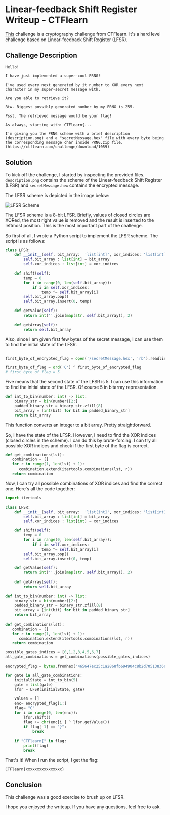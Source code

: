 # Linear-feedback Shift Register Writeup  - CTFlearn

[This](https://ctflearn.com/challenge/1059) challenge is a cryptography challenge from CTFlearn. It's a hard level challenge based on Linear-feedback Shift Register (LFSR). 

## Challenge Description
```
Hello!

I have just implemented a super-cool PRNG!

I've used every next generated by it number to XOR every next character in my super-secret message with.

Are you able to retrieve it?

Btw. Biggest possibly generated number by my PRNG is 255.

Psst. The retrieved message would be your flag!

As always, starting with: CTFlearn{...

I'm giving you the PRNG scheme with a brief description (description.png) and a "secretMessage.hex" file with every byte being the corresponding message char inside PRNG.zip file. (https://ctflearn.com/challenge/download/1059)
```

## Solution

To kick off the challenge, I started by inspecting the provided files. `description.png` contains the scheme of the Linear-feedback Shift Register (LFSR) and `secretMessage.hex` contains the encrypted message.

The LFSR scheme is depicted in the image below:

![LFSR Scheme](https://cdn.sarperavci.com/30cc9d02/9484d2.png)

The LFSR scheme is a 8-bit LFSR. Briefly, values of closed circles are XORed, the most right value is removed and the result is inserted to the leftmost position. This is the most important part of the challenge.

So first of all, I wrote a Python script to implement the LFSR scheme. The script is as follows:

```python
class LFSR:
    def __init__(self, bit_array:  'list[int]', xor_indices: 'list[int]'):
        self.bit_array : list[int] = bit_array
        self.xor_indices : list[int] = xor_indices

    def shift(self):
        temp = 0
        for i in range(0, len(self.bit_array)):
            if i in self.xor_indices:
                temp ^= self.bit_array[i]
        self.bit_array.pop()
        self.bit_array.insert(0, temp)

    def getValue(self):
        return int(''.join(map(str, self.bit_array)), 2)
    
    def getArray(self):
        return self.bit_array
```

Also, since I am given first few bytes of the secret message, I can use them to find the initial state of the LFSR.

```python

first_byte_of_encrypted_flag = open('/secretMessage.hex', 'rb').readline()[0]

first_byte_of_flag = ord('C') ^ first_byte_of_encrypted_flag
# first_byte_of_flag = 5
```

Five means that the second state of the LFSR is 5. I can use this information to find the initial state of the LFSR. Of course 5 in bitarray representation.

```python
def int_to_bin(number: int) -> list:
    binary_str = bin(number)[2:]
    padded_binary_str = binary_str.zfill(8)
    bit_array = [int(bit) for bit in padded_binary_str]
    return bit_array
```
This function converts an integer to a bit array. Pretty straightforward.

So, I have the state of the LFSR. However, I need to find the XOR indices (closed circles in the scheme). I can do this by brute-forcing. I can try all possible XOR indices and check if the first byte of the flag is correct.

```python
def get_combinations(lst):
   combination = []
   for r in range(1, len(lst) + 1):
      combination.extend(itertools.combinations(lst, r))
   return combination
```

Now, I can try all possible combinations of XOR indices and find the correct one. Here's all the code together:

```python
import itertools

class LFSR:
    def __init__(self, bit_array:  'list[int]', xor_indices: 'list[int]'):
        self.bit_array : list[int] = bit_array
        self.xor_indices : list[int] = xor_indices

    def shift(self):
        temp = 0
        for i in range(0, len(self.bit_array)):
            if i in self.xor_indices:
                temp ^= self.bit_array[i]
        self.bit_array.pop()
        self.bit_array.insert(0, temp)

    def getValue(self):
        return int(''.join(map(str, self.bit_array)), 2)
    
    def getArray(self):
        return self.bit_array
 
def int_to_bin(number: int) -> list:
    binary_str = bin(number)[2:]
    padded_binary_str = binary_str.zfill(8)
    bit_array = [int(bit) for bit in padded_binary_str]
    return bit_array
   
def get_combinations(lst):
   combination = []
   for r in range(1, len(lst) + 1):
      combination.extend(itertools.combinations(lst, r))
   return combination

possible_gates_indices = [0,1,2,3,4,5,6,7] 
all_gate_combinations = get_combinations(possible_gates_indices) 

encrypted_flag = bytes.fromhex("465647ec25c1a2868fb694904c8b2d705138366663b423cb8fbb9ccb9baa20ed6c482678713173fd")  # open('secretMessage.hex', 'rb').readline()

for gate in all_gate_combinations:
    initialState = int_to_bin(5)
    gate = list(gate)   
    lfsr = LFSR(initialState, gate)

    values = []
    enc= encrypted_flag[1:]
    flag= "C"
    for i in range(0, len(enc)):
        lfsr.shift()
        flag += chr(enc[i ] ^ lfsr.getValue())
        if flag[-1] == "}":
            break
    
    if "CTFlearn{" in flag:
        print(flag)
        break
```

That's it! When I run the script, I get the flag:

```
CTFlearn{xxxxxxxxxxxxxxxx}
```

## Conclusion

This challenge was a good exercise to brush up on LFSR.

I hope you enjoyed the writeup. If you have any questions, feel free to ask.